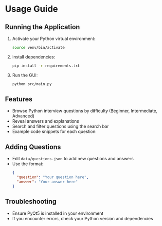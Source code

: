 # Usage Guide

## Running the Application
1. Activate your Python virtual environment:
   ```bash
   source venv/bin/activate
   ```
2. Install dependencies:
   ```bash
   pip install -r requirements.txt
   ```
3. Run the GUI:
   ```bash
   python src/main.py
   ```

## Features
- Browse Python interview questions by difficulty (Beginner, Intermediate, Advanced)
- Reveal answers and explanations
- Search and filter questions using the search bar
- Example code snippets for each question

## Adding Questions
- Edit `data/questions.json` to add new questions and answers
- Use the format:
  ```json
  {
    "question": "Your question here",
    "answer": "Your answer here"
  }
  ```

## Troubleshooting
- Ensure PyQt5 is installed in your environment
- If you encounter errors, check your Python version and dependencies
